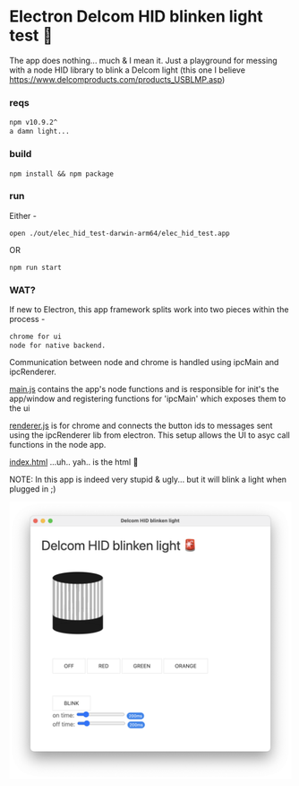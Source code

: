 # Electron Delcom HID blinken light test 🚨

The app does nothing... much & I mean it. Just a playground for messing with a node HID library to blink a Delcom light (this one I believe https://www.delcomproducts.com/products_USBLMP.asp)

### reqs

    npm v10.9.2^
    a damn light...

### build

    npm install && npm package

### run

Either -

    open ./out/elec_hid_test-darwin-arm64/elec_hid_test.app

OR

    npm run start

### WAT?

If new to Electron, this app framework splits work into two pieces within the process - 

    chrome for ui 
    node for native backend. 
    
Communication between node and chrome is handled using ipcMain and ipcRenderer.

[main.js](main.js) contains the app's node functions and is responsible for init's the app/window and registering functions for 'ipcMain' which exposes them to the ui

[renderer.js](renderer.js) is for chrome and connects the button ids to messages sent using the ipcRenderer lib from electron. This setup allows the UI to asyc call functions in the node app.

[index.html](index.html) ...uh.. yah.. is the html :slightly_smiling_face: 

NOTE: In this app is indeed very stupid & ugly... but it will blink a light when plugged in ;)

![screenshot](images/screenshot.png)